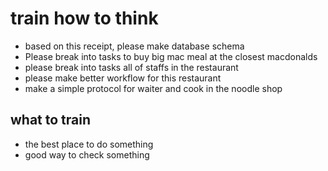 # train how to think

* based on this receipt, please make database schema
* Please break into tasks to buy big mac meal at the closest macdonalds
* please break into tasks all of staffs in the restaurant
* please make better workflow for this restaurant
* make a simple protocol for waiter and cook in the noodle shop


## what to train

* the best place to do something
* good way to check something
